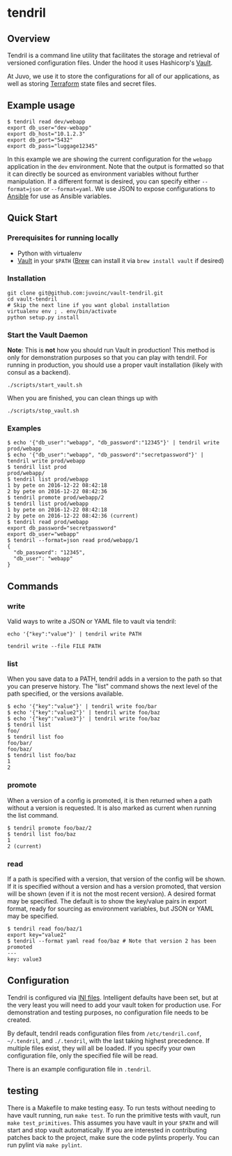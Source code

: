 # tendril

## Overview

Tendril is a command line utility that facilitates the storage and retrieval
of versioned configuration files. Under the hood it uses Hashicorp's
[Vault](https://vaultproject.io).

At Juvo, we use it to store the configurations for all of our applications,
as well as storing [Terraform](https://terraform.io) state files and secret
files.

## Example usage

```
$ tendril read dev/webapp
export db_user="dev-webapp"
export db_host="10.1.2.3"
export db_port="5432"
export db_pass="luggage12345"
```

In this example we are showing the current configuration for the `webapp` application in
the `dev` environment. Note that the output is formatted so that it can directly
be sourced as environment variables without further manipulation. If a different
format is desired, you can specify either `--format=json` or `--format=yaml`. We
use JSON to expose configurations to [Ansible](https://www.ansible.com/) for use
as Ansible variables.

## Quick Start

### Prerequisites for running locally

* Python with virtualenv
* [Vault](https://www.vaultproject.io/downloads.html) in your `$PATH` ([Brew](http://brew.sh/) can install it via `brew install vault` if desired)

### Installation

```
git clone git@github.com:juvoinc/vault-tendril.git
cd vault-tendril
# Skip the next line if you want global installation
virtualenv env ; . env/bin/activate
python setup.py install
```

### Start the Vault Daemon

**Note**: This is **not** how you should run Vault in production!
This method is only for demonstration purposes so that you can play with
tendril. For running in production, you should use a proper vault installation (likely with consul as a backend).

`./scripts/start_vault.sh`

When you are finished, you can clean things up with

`./scripts/stop_vault.sh`

### Examples

```
$ echo '{"db_user":"webapp", "db_password":"12345"}' | tendril write prod/webapp
$ echo '{"db_user":"webapp", "db_password":"secretpassword"}' | tendril write prod/webapp
$ tendril list prod
prod/webapp/
$ tendril list prod/webapp
1 by pete on 2016-12-22 08:42:18
2 by pete on 2016-12-22 08:42:36
$ tendril promote prod/webapp/2
$ tendril list prod/webapp
1 by pete on 2016-12-22 08:42:18
2 by pete on 2016-12-22 08:42:36 (current)
$ tendril read prod/webapp
export db_password="secretpassword"
export db_user="webapp"
$ tendril --format=json read prod/webapp/1
{
  "db_password": "12345",
  "db_user": "webapp"
}
```

## Commands

### write

Valid ways to write a JSON or YAML file to vault via tendril:

`echo '{"key":"value"}' | tendril write PATH`

`tendril write --file FILE PATH`

### list

When you save data to a PATH, tendril adds in a version to the path so that you
can preserve history. The "list" command shows the next level of the path
specified, or the versions available.

```
$ echo '{"key":"value"}' | tendril write foo/bar
$ echo '{"key":"value2"}' | tendril write foo/baz
$ echo '{"key":"value3"}' | tendril write foo/baz
$ tendril list
foo/
$ tendril list foo
foo/bar/
foo/baz/
$ tendril list foo/baz
1
2
```
### promote

When a version of a config is promoted, it is then returned when a path without
a version is requested. It is also marked as current when running the list
command.

```
$ tendril promote foo/baz/2
$ tendril list foo/baz
1
2 (current)
```

### read

If a path is specified with a version, that version of the config will be shown.
If it is specified without a version and has a version promoted, that version
will be shown (even if it is not the most recent version). A desired format
may be specified. The default is to show the key/value pairs in export format,
ready for sourcing as environment variables, but JSON or YAML may be specified.

```
$ tendril read foo/baz/1
export key="value2"
$ tendril --format yaml read foo/baz # Note that version 2 has been promoted
---
key: value3
```

## Configuration

Tendril is configured via [INI files](https://en.wikipedia.org/wiki/INI_file).
Intelligent defaults have been set, but at the very least you will need to add
your vault token for production use. For demonstration and testing purposes, no
configuration file needs to be created.

By default, tendril reads configuration files from `/etc/tendril.conf`,
`~/.tendril`, and `./.tendril`, with the last taking highest precedence. If
multiple files exist, they will all be loaded. If you specify your own
configuration file, only the specified file will be read.

There is an example configuration file in `.tendril`.

## testing

There is a Makefile to make testing easy. To run tests without needing to have
vault running, run `make test`. To run the primitive tests with vault, run
`make test_primitives`. This assumes you have vault in your `$PATH` and will
start and stop vault automatically. If you are interested in contributing
patches back to the project, make sure the code pylints properly. You can
run pylint via `make pylint`.
